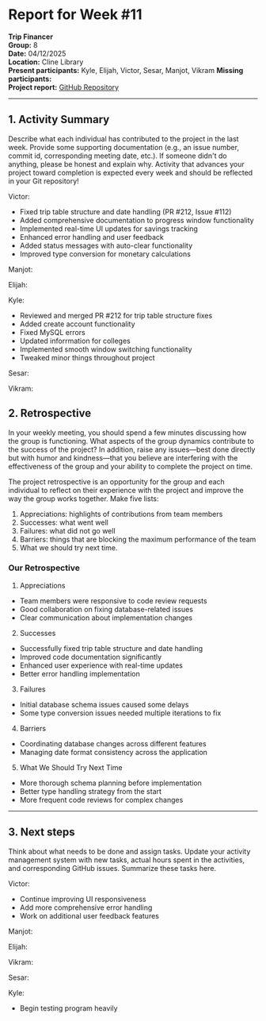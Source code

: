 # Report for Week #11

**Trip Financer**  
**Group:** 8  
**Date:** 04/12/2025  
**Location:** Cline Library  
**Present participants:** Kyle, Elijah, Victor, Sesar, Manjot, Vikram
**Missing participants:**   
**Project report:** [GitHub Repository](https://github.com/sesartrumpet/cs386-pennypilot.git)  

---

## 1. Activity Summary
Describe what each individual has contributed to the project in the last week.  Provide some supporting documentation (e.g., an issue number, commit id, corresponding meeting date, etc.).  If someone didn't do anything, please be honest and explain why. Activity that advances your project toward completion is expected every week and should be reflected in your Git repository!

Victor:  
- Fixed trip table structure and date handling (PR #212, Issue #112)
- Added comprehensive documentation to progress window functionality
- Implemented real-time UI updates for savings tracking
- Enhanced error handling and user feedback
- Added status messages with auto-clear functionality
- Improved type conversion for monetary calculations

Manjot:   


Elijah:  


Kyle:  
- Reviewed and merged PR #212 for trip table structure fixes
- Added create account functionality  
- Fixed MySQL errors
- Updated inforrmation for colleges  
- Implemented smooth window switching functionality  
- Tweaked minor things throughout project

Sesar:  


Vikram:


## 2. Retrospective
In your weekly meeting, you should spend a few minutes discussing how the group is functioning. What aspects of the group dynamics contribute to the success of the project? In addition, raise any issues—best done directly but with humor and kindness—that you believe are interfering with the effectiveness of the group and your ability to complete the project on time.

The project retrospective is an opportunity for the group and each individual to reflect on their experience with the project and improve the way the group works together. Make five lists:

1. Appreciations: highlights of contributions from team members
2. Successes: what went well
3. Failures: what did not go well
4. Barriers: things that are blocking the maximum performance of the team
5. What we should try next time.

### Our Retrospective
1. Appreciations
- Team members were responsive to code review requests
- Good collaboration on fixing database-related issues
- Clear communication about implementation changes

2. Successes
- Successfully fixed trip table structure and date handling
- Improved code documentation significantly
- Enhanced user experience with real-time updates
- Better error handling implementation

3. Failures
- Initial database schema issues caused some delays
- Some type conversion issues needed multiple iterations to fix

4. Barriers
- Coordinating database changes across different features
- Managing date format consistency across the application

5. What We Should Try Next Time
- More thorough schema planning before implementation
- Better type handling strategy from the start
- More frequent code reviews for complex changes

---

## 3. Next steps
Think about what needs to be done and assign tasks. Update your activity management system with new tasks, actual hours spent in the activities, and corresponding GitHub issues.  Summarize these tasks here.

Victor:  
- Continue improving UI responsiveness
- Add more comprehensive error handling
- Work on additional user feedback features

Manjot:    


Elijah:  


Vikram:  


Sesar:  


Kyle:  
- Begin testing program heavily